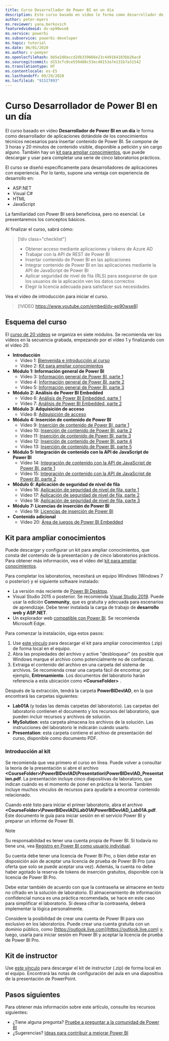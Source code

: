 ```yaml
---
title: Curso Desarrollador de Power BI en un día
description: Este curso basado en vídeo le forma como desarrollador de aplicaciones dotándole de los conocimientos técnicos necesarios para insertar contenido de Power BI.
author: peter-myers
ms.reviewer: yana.berkovich
featuredvideoid: dv-ep90wse8
ms.service: powerbi
ms.subservice: powerbi-developer
ms.topic: tutorial
ms.date: 06/01/2020
ms.author: v-pemyer
ms.openlocfilehash: bb5e2d0accd2db339666e23c449164103bb26ac8
ms.sourcegitcommit: d153cfc0ce559480c53ec48153a7e131b7a31542
ms.translationtype: HT
ms.contentlocale: es-ES
ms.lasthandoff: 09/29/2020
ms.locfileid: "91527893"
---
```

# <a name="power-bi-developer-in-a-day-course"></a>Curso Desarrollador de Power BI en un día

El curso basado en vídeo **Desarrollador de Power BI en un día** le forma como desarrollador de aplicaciones dotándole de los conocimientos técnicos necesarios para insertar contenido de Power BI. Se compone de 3 horas y 20 minutos de contenido visible, disponible a petición y sin cargo alguno. También hay un [kit para ampliar conocimientos](#self-study-kit), que puede descargar y usar para completar una serie de cinco laboratorios prácticos.

El curso se diseñó específicamente para desarrolladores de aplicaciones con experiencia. Por lo tanto, supone una ventaja con experiencia de desarrollo en:

- ASP.NET
- Visual C#
- HTML
- JavaScript

La familiaridad con Power BI será beneficiosa, pero no esencial. Le presentaremos los conceptos básicos.

Al finalizar el curso, sabrá cómo:

> [!div class="checklist"]
> - Obtener acceso mediante aplicaciones y tokens de Azure AD
> - Trabajar con la API de REST de Power BI
> - Insertar contenido de Power BI en las aplicaciones
> - Integrar contenido de Power BI en las aplicaciones mediante la API de JavaScript de Power BI
> - Aplicar seguridad de nivel de fila (RLS) para asegurarse de que los usuarios de la aplicación ven los datos correctos
> - Elegir la licencia adecuada para satisfacer sus necesidades

Vea el vídeo de introducción para iniciar el curso.

> [!VIDEO https://www.youtube.com/embed/dv-ep90wse8]

## <a name="course-outline"></a>Esquema del curso

El [curso de 20 vídeos](https://www.youtube.com/playlist?list=PL1N57mwBHtN1AGWHnJMhtvJCIG_IlC07D) se organiza en siete módulos. Se recomienda ver los vídeos en la secuencia grabada, empezando por el vídeo 1 y finalizando con el vídeo 20.

- **Introducción**
  - Vídeo 1: [Bienvenida e introducción al curso](https://www.youtube.com/watch?v=dv-ep90wse8&list=PL1N57mwBHtN1AGWHnJMhtvJCIG_IlC07D)
  - Vídeo 2: [Kit para ampliar conocimientos](https://www.youtube.com/watch?v=X0P9Mdqx7sY&list=PL1N57mwBHtN1AGWHnJMhtvJCIG_IlC07D)
- **Módulo 1: Información general de Power BI**
  - Vídeo 3: [Información general de Power BI, parte 1](https://www.youtube.com/watch?v=LD3RlDdRi-0&list=PL1N57mwBHtN1AGWHnJMhtvJCIG_IlC07D)
  - Vídeo 4: [Información general de Power BI, parte 2](https://www.youtube.com/watch?v=jmHXlHI5hn0&list=PL1N57mwBHtN1AGWHnJMhtvJCIG_IlC07D)
  - Vídeo 5: [Información general de Power BI, parte 3](https://www.youtube.com/watch?v=uujSR_7cfL4&list=PL1N57mwBHtN1AGWHnJMhtvJCIG_IlC07D)
- **Módulo 2: Análisis de Power BI Embedded**
  - Vídeo 6: [Análisis de Power BI Embedded, parte 1](https://www.youtube.com/watch?v=2QBnfUwnuMk&list=PL1N57mwBHtN1AGWHnJMhtvJCIG_IlC07D)
  - Vídeo 7: [Análisis de Power BI Embedded, parte 2](https://www.youtube.com/watch?v=7Jda5x7Qe7Q&list=PL1N57mwBHtN1AGWHnJMhtvJCIG_IlC07D)
- **Módulo 3: Adquisición de acceso**
  - Vídeo 8: [Adquisición de acceso](https://www.youtube.com/watch?v=3dYCMTsDT3c&list=PL1N57mwBHtN1AGWHnJMhtvJCIG_IlC07D)
- **Módulo 4: Inserción de contenido de Power BI**
  - Vídeo 9: [Inserción de contenido de Power BI, parte 1](https://www.youtube.com/watch?v=caKS8PQJnyo&list=PL1N57mwBHtN1AGWHnJMhtvJCIG_IlC07D)
  - Vídeo 10: [Inserción de contenido de Power BI, parte 2](https://www.youtube.com/watch?v=XbYt8ZX3q9k&list=PL1N57mwBHtN1AGWHnJMhtvJCIG_IlC07D)
  - Vídeo 11: [Inserción de contenido de Power BI, parte 3](https://www.youtube.com/watch?v=mXmFrHuYVh8&list=PL1N57mwBHtN1AGWHnJMhtvJCIG_IlC07D)
  - Vídeo 12: [Inserción de contenido de Power BI, parte 4](https://www.youtube.com/watch?v=9YNm90K8FhA&list=PL1N57mwBHtN1AGWHnJMhtvJCIG_IlC07D)
  - Vídeo 13: [Inserción de contenido de Power BI, parte 5](https://www.youtube.com/watch?v=hnZ7IWHrMFU&list=PL1N57mwBHtN1AGWHnJMhtvJCIG_IlC07D)
- **Módulo 5: Integración de contenido con la API de JavaScript de Power BI**
  - Vídeo 14: [Integración de contenido con la API de JavaScript de Power BI, parte 1](https://www.youtube.com/watch?v=wmeEEHQmQqw&list=PL1N57mwBHtN1AGWHnJMhtvJCIG_IlC07D)
  - Vídeo 15: [Integración de contenido con la API de JavaScript de Power BI, parte 2](https://www.youtube.com/watch?v=TSEjZl0dGfM&list=PL1N57mwBHtN1AGWHnJMhtvJCIG_IlC07D)
- **Módulo 6: Aplicación de seguridad de nivel de fila**
  - Vídeo 16: [Aplicación de seguridad de nivel de fila, parte 1](https://www.youtube.com/watch?v=8O4hzGI8FFg&list=PL1N57mwBHtN1AGWHnJMhtvJCIG_IlC07D)
  - Vídeo 17: [Aplicación de seguridad de nivel de fila, parte 2](https://www.youtube.com/watch?v=8mxg8LtLx4I&list=PL1N57mwBHtN1AGWHnJMhtvJCIG_IlC07D)
  - Vídeo 18: [Aplicación de seguridad de nivel de fila, parte 3](https://www.youtube.com/watch?v=OdgtbIIM9pk&list=PL1N57mwBHtN1AGWHnJMhtvJCIG_IlC07D)
- **Módulo 7: Licencias de inserción de Power BI**
  - Vídeo 19: [Licencias de inserción de Power BI](https://www.youtube.com/watch?v=ipmip6ARnks&list=PL1N57mwBHtN1AGWHnJMhtvJCIG_IlC07D)
- **Contenido adicional**
  - Vídeo 20: [Área de juegos de Power BI Embedded](https://www.youtube.com/watch?v=U3qeQRwWhRc&list=PL1N57mwBHtN1AGWHnJMhtvJCIG_IlC07D)

## <a name="self-study-kit"></a>Kit para ampliar conocimientos

Puede descargar y configurar un kit para ampliar conocimientos, que consta del contenido de la presentación y de cinco laboratorios prácticos. Para obtener más información, vea el vídeo del [kit para ampliar conocimientos](https://www.youtube.com/watch?v=X0P9Mdqx7sY).

Para completar los laboratorios, necesitará un equipo Windows (Windows 7 o posterior) y el siguiente software instalado:

- La versión más reciente de [Power BI Desktop](../fundamentals/desktop-get-the-desktop.md).
- Visual Studio 2015 o posterior. Se recomienda [Visual Studio 2019](https://visualstudio.microsoft.com/downloads/). Puede usar la edición **Community**, que es gratuita y adecuada para escenarios de aprendizaje. Debe tener instalada la carga de trabajo de **desarrollo web y ASP.NET**.
- Un explorador web [compatible con Power BI](../fundamentals/power-bi-browsers.md). Se recomienda Microsoft Edge.

Para comenzar la instalación, siga estos pasos:

1. Use [este vínculo](https://aka.ms/deviad-student) para descargar el kit para ampliar conocimientos (.zip) de forma local en el equipo.
1. Abra las propiedades del archivo y active "desbloquear" (es posible que Windows marque el archivo como potencialmente no de confianza).
1. Extraiga el contenido del archivo en una carpeta del sistema de archivos. Se recomienda crear una carpeta fácil de encontrar, por ejemplo, **Entrenamiento**. Los documentos del laboratorio harán referencia a esta ubicación como **&lt;CourseFolder&gt;** .

Después de la extracción, tendrá la carpeta **PowerBIDevIAD**, en la que encontrará las carpetas siguientes:

- **Lab01A** (y todas las demás carpetas del laboratorio). Las carpetas del laboratorio contienen el documento y los recursos del laboratorio, que pueden incluir recursos y archivos de solución.
- **MySolution**: esta carpeta almacena los archivos de la solución. Las instrucciones del laboratorio le indicarán cuándo usarlo.
- **Presentation**: esta carpeta contiene el archivo de presentación del curso, disponible como documento PDF.

### <a name="get-started-with-the-kit"></a>Introducción al kit

Se recomienda que vea primero el curso en línea. Puede volver a consultar la teoría de la presentación si abre el archivo **&lt;CourseFolder&gt;\PowerBIDevIAD\Presentation\PowerBIDevIAD_Presentation.pdf**. La presentación incluye cinco diapositivas de laboratorio, que indican cuándo es el momento de poner en práctica la teoría. También incluye muchos vínculos de recursos para ayudarle a encontrar contenido relacionado.

Cuando esté listo para iniciar el primer laboratorio, abra el archivo **&lt;CourseFolder&gt;\PowerBIDevIAD\Lab01A\PowerBIDevIAD_Lab01A.pdf**. Este documento le guía para iniciar sesión en el servicio Power BI y preparar un informe de Power BI.

> [!NOTE]
> Su responsabilidad es tener una cuenta propia de Power BI. Si todavía no tiene una, vea [Registro en Power BI como usuario individual](../fundamentals/service-self-service-signup-for-power-bi.md).
>
> Su cuenta debe tener una licencia de Power BI Pro, o bien debe estar en disposición aún de aceptar una licencia de prueba de Power BI Pro (una oferta que solo se puede aceptar una vez). Además, la cuenta no debe haber agotado la reserva de tokens de inserción gratuitos, disponible con la licencia de Power BI Pro.
>
> Debe estar también de acuerdo con que la contraseña se almacene en texto no cifrado en la solución de laboratorio. El almacenamiento de información confidencial nunca es una práctica recomendada, se hace en este caso para simplificar el laboratorio. Si desea cifrar la contraseña, deberá implementar la lógica personalmente.
>
> Considere la posibilidad de crear una cuenta de Power BI para uso exclusivo en los laboratorios. Puede crear una cuenta gratuita con un dominio público, como [https://outlook.live.com](https://outlook.live.com) y, luego, usarla para iniciar sesión en Power BI y aceptar la licencia de prueba de Power BI Pro.

## <a name="instructor-kit"></a>Kit de instructor

Use [este vínculo](https://aka.ms/deviad-instructor) para descargar el kit de instructor (.zip) de forma local en el equipo. Encontrará las notas de configuración del aula en una diapositiva de la presentación de PowerPoint.

## <a name="next-steps"></a>Pasos siguientes

Para obtener más información sobre este artículo, consulte los recursos siguientes:

- ¿Tiene alguna pregunta? [Pruebe a preguntar a la comunidad de Power BI](https://community.powerbi.com/)
- ¿Sugerencias? [Ideas para contribuir a mejorar Power BI](https://ideas.powerbi.com/)